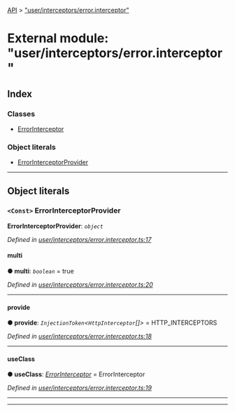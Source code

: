 [API](../README.md) > ["user/interceptors/error.interceptor"](../modules/_user_interceptors_error_interceptor_.md)

# External module: "user/interceptors/error.interceptor"

## Index

### Classes

* [ErrorInterceptor](../classes/_user_interceptors_error_interceptor_.errorinterceptor.md)

### Object literals

* [ErrorInterceptorProvider](_user_interceptors_error_interceptor_.md#errorinterceptorprovider)

---

## Object literals

<a id="errorinterceptorprovider"></a>

### `<Const>` ErrorInterceptorProvider

**ErrorInterceptorProvider**: *`object`*

*Defined in [user/interceptors/error.interceptor.ts:17](https://github.com/authumn/authumn-angular/blob/93ce399/projects/authumn-angular/src/user/interceptors/error.interceptor.ts#L17)*

<a id="errorinterceptorprovider.multi"></a>

####  multi

**● multi**: *`boolean`* = true

*Defined in [user/interceptors/error.interceptor.ts:20](https://github.com/authumn/authumn-angular/blob/93ce399/projects/authumn-angular/src/user/interceptors/error.interceptor.ts#L20)*

___
<a id="errorinterceptorprovider.provide"></a>

####  provide

**● provide**: *`InjectionToken`<`HttpInterceptor`[]>* =  HTTP_INTERCEPTORS

*Defined in [user/interceptors/error.interceptor.ts:18](https://github.com/authumn/authumn-angular/blob/93ce399/projects/authumn-angular/src/user/interceptors/error.interceptor.ts#L18)*

___
<a id="errorinterceptorprovider.useclass"></a>

####  useClass

**● useClass**: *[ErrorInterceptor](../classes/_user_interceptors_error_interceptor_.errorinterceptor.md)* =  ErrorInterceptor

*Defined in [user/interceptors/error.interceptor.ts:19](https://github.com/authumn/authumn-angular/blob/93ce399/projects/authumn-angular/src/user/interceptors/error.interceptor.ts#L19)*

___

___

